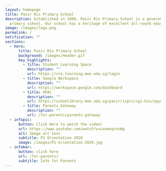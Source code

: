```yaml
---
layout: homepage
title: Pasir Ris Primary School
description: Established in 1980, Pasir Ris Primary School is a government
  primary school. Our school has a heritage of excellent all-round education.
image: /images/logo.png
permalink: /
notification: ""
sections:
  - hero:
      title: Pasir Ris Primary School
      background: /images/Header.gif
      key_highlights:
        - title: Student Learning Space
          description: ""
          url: https://vle.learning.moe.edu.sg/login
        - title: Google Workspace
          description: ""
          url: https://workspace.google.com/dashboard
        - title: OPAC
          description: ""
          url: https://schoolibrary.moe.edu.sg/pasirrispri/cgi-bin/spydus.exe/MSGTRN/WPAC/HOME
        - title: Parents Gateway
          description: ""
          url: /for-parents/parents-gateway
  - infopic:
      button: Click Here to watch the video!
      url: https://www.youtube.com/watch?v=LoxmoqrnzWg
      alt: Image alt text
      subtitle: P1 Orientation 2020
      image: /images/P1-orientation-2020.jpg
  - infobar:
      button: click here
      url: /for-parents/
      subtitle: Info for Parents
---
```

